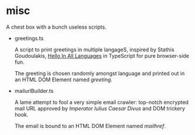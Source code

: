 # misc
A chest box with a bunch useless scripts.

* greetings.ts

  A script to print greetings in multiple langageS, inspired by Stathis Goudoulakis, [Hello In All Languages](https://github.com/stathisg/hello-in-all-languages/blob/master/hello-in-all-languages.php) in TypeScript for pure browser-side fun.

  The greeting is chosen randomly amongst language and printed out in an HTML DOM Element named *greeting*.

* mailurlBuilder.ts

  A lame attempt to fool a very simple email crawler: top-notch encrypted  mail URL approved by *Imperator Iulius Caesar Divus* and DOM trickery hook.

  The email is bound to an HTML DOM Element named *mailhref*.

